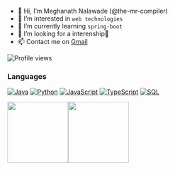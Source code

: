 - 👋 Hi, I’m Meghanath Nalawade (@the-mr-compiler)
- 👀 I’m interested in `web technologies`
- 🌱 I’m currently learning `spring-boot`
- 💞️ I’m looking for a interenship🤗
- 📫 Contact me on <a href="mailto:meghanathms06@gmail.com">Gmail</a>

![Profile views](https://gpvc.arturio.dev/the-mr-compiler)

### Languages

[![Java](https://img.shields.io/badge/-Java-000?&logo=Java&logoColor=007396)](https://github.com/the-mr-compiler?tab=repositories&q=&type=&language=java)
[![Python](https://img.shields.io/badge/-Python-000?&logo=python)](https://github.com/the-mr-compiler?tab=repositories&q=&type=&language=python)
[![JavaScript](https://img.shields.io/badge/-JavaScript-000?&logo=JavaScript&logoColor=ddc508)](https://github.com/the-mr-compiler?tab=repositories&q=&type=&language=javascript)
[![TypeScript](https://img.shields.io/badge/-TypeScript-000?&logo=TypeScript&logoColor=007ACC)](https://github.com/the-mr-compiler?tab=repositories&q=&type=&language=typescript)
[![SQL](https://img.shields.io/badge/-SQL-000?&logo=MySQL&logoColor=4479A1)](https://github.com/the-mr-compiler?tab=repositories&q=&type=&language=sql)

<img height="137px" src="https://github-readme-stats.vercel.app/api?username=the-mr-compiler&hide_title=true&hide_border=true&show_icons=true&include_all_commits=true&count_private=true&line_height=21&text_color=000&icon_color=000&bg_color=0,ea6161,ffc64d,fffc4d,52fa5a&theme=graywhite" /><img height="137px" src="https://github-readme-stats.vercel.app/api/top-langs/?username=the-mr-compiler&hide=html&hide_title=true&hide_border=true&layout=compact&langs_count=20&text_color=000&icon_color=fff&bg_color=0,52fa5a,4dfcff,c64dff&theme=graywhite" />

<!---
the-mr-compiler/the-mr-compiler is a ✨ special ✨ repository because its `README.md` (this file) appears on your GitHub profile.
You can click the Preview link to take a look at your changes.
--->
